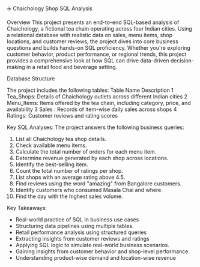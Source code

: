 ☕ Chaichology Shop SQL Analysis

 Overview
This project presents an end-to-end SQL-based analysis of Chaichology, a fictional tea chain operating across four Indian cities. Using a relational database with realistic data on sales, menu items, shop locations, and customer reviews, the project dives into core business questions and builds hands-on SQL proficiency.
Whether you're exploring customer behavior, product performance, or regional trends, this project provides a comprehensive look at how SQL can drive data-driven decision-making in a retail food and beverage setting.

Database Structure

The project includes the following tables:
Table Name	            Description
1 Tea_Shops:	Details of Chaichology outlets across different Indian cities
2 Menu_Items:	Items offered by the tea chain, including category, price, and availability
3 Sales	:     Records of item-wise daily sales across shops
4 Ratings:	  Customer reviews and rating scores

Key SQL Analyses:
The project answers the following business queries:
1) List all Chaichology tea shop details.
2) Check available menu items.
3) Calculate the total number of orders for each menu item.
4) Determine revenue generated by each shop across locations.
5) Identify the best-selling item.
6) Count the total number of ratings per shop.
7) List shops with an average rating above 4.5.
8) Find reviews using the word "amazing" from Bangalore customers.
9) Identify customers who consumed Masala Chai and where.
10) Find the day with the highest sales volume.
    
 Key Takeaways:
- Real-world practice of SQL in business use cases
- Structuring data pipelines using multiple tables.
- Retail performance analysis using structured queries
- Extracting insights from customer reviews and ratings
- Applying SQL logic to simulate real-world business scenarios.
- Gaining insights from customer behavior and shop-level performance.
- Understanding product-wise demand and location-wise revenue
